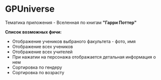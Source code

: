 # GPUniverse

Тематика приложения - Вселенная по книгам **"Гарри Поттер"**

**Список возможных фичи:**
* Отображение учеников выбраного факультета - фото, имя
* Отображение всех учеников
* Отображение всех учителей
* При нажатии на персонажа отображается детальная информация о нем  
* Сортировка по гендеру
* Сортировка по возрасту



